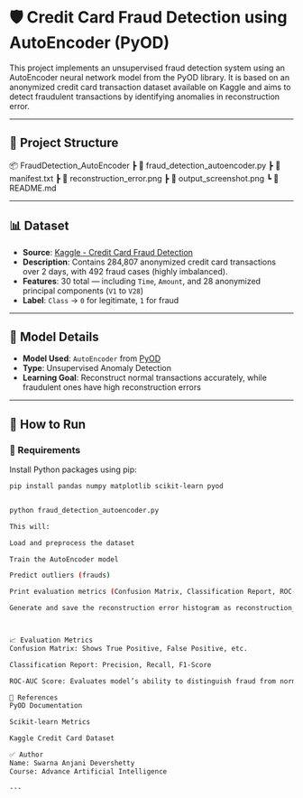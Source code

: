 # 🛡️ Credit Card Fraud Detection using AutoEncoder (PyOD)

This project implements an unsupervised fraud detection system using an AutoEncoder neural network model from the PyOD library. It is based on an anonymized credit card transaction dataset available on Kaggle and aims to detect fraudulent transactions by identifying anomalies in reconstruction error.

---

## 📁 Project Structure

📦 FraudDetection_AutoEncoder
┣ 📄 fraud_detection_autoencoder.py
┣ 📄 manifest.txt
┣ 📄 reconstruction_error.png
┣ 📄 output_screenshot.png
┗ 📄 README.md


---

## 📊 Dataset

- **Source**: [Kaggle - Credit Card Fraud Detection](https://www.kaggle.com/mlg-ulb/creditcardfraud)
- **Description**: Contains 284,807 anonymized credit card transactions over 2 days, with 492 fraud cases (highly imbalanced).
- **Features**: 30 total — including `Time`, `Amount`, and 28 anonymized principal components (`V1` to `V28`)
- **Label**: `Class` → `0` for legitimate, `1` for fraud

---

## 🧠 Model Details

- **Model Used**: `AutoEncoder` from [PyOD](https://pyod.readthedocs.io)
- **Type**: Unsupervised Anomaly Detection
- **Learning Goal**: Reconstruct normal transactions accurately, while fraudulent ones have high reconstruction errors

---

## 🚀 How to Run

### 🔧 Requirements

Install Python packages using pip:

```bash
pip install pandas numpy matplotlib scikit-learn pyod


python fraud_detection_autoencoder.py

This will:

Load and preprocess the dataset

Train the AutoEncoder model

Predict outliers (frauds)

Print evaluation metrics (Confusion Matrix, Classification Report, ROC-AUC)

Generate and save the reconstruction error histogram as reconstruction_error.png



📈 Evaluation Metrics
Confusion Matrix: Shows True Positive, False Positive, etc.

Classification Report: Precision, Recall, F1-Score

ROC-AUC Score: Evaluates model’s ability to distinguish fraud from normal

📘 References
PyOD Documentation

Scikit-learn Metrics

Kaggle Credit Card Dataset

✅ Author
Name: Swarna Anjani Devershetty
Course: Advance Artificial Intelligence

---



